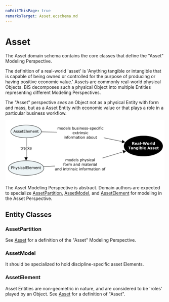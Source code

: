 ```yaml
---
noEditThisPage: true
remarksTarget: Asset.ecschema.md
---
```


# Asset

The Asset domain schema contains the core classes that define the "Asset" Modeling Perspective.

The definition of a real-world 'asset' is 'Anything tangible or intangible that is capable of being owned or controlled for the purpose of producing or having positive economic value.' Assets are commonly real-world physical Objects. BIS decomposes such a physical Object into multiple Entities representing different Modeling Perspectives.

The "Asset" perspective *sees* an Object not as a physical Entity with form and mass, but as a Asset Entity with economic value or that plays a role in a particular business workflow.

![Asset](./media/Asset.png)

The Asset Modeling Perspective is abstract. Domain authors are expected to specialize [AssetPartition](#Assetpartition), [AssetModel](#Assetmodel), and [AssetElement](#assetelement) for modeling in the Asset Perspective.

## Entity Classes

### AssetPartition

See [Asset](#Asset) for a definition of the "Asset" Modeling Perspective.

### AssetModel

It should be specialized to hold discipline-specific asset Elements.

### AssetElement

Asset Entities are non-geometric in nature, and are considered to be 'roles' played by an Object.
See [Asset](#Asset) for a definition of "Asset".

